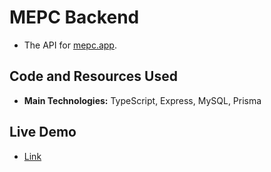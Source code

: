 # MEPC Backend

- The API for [mepc.app]().

## Code and Resources Used

- **Main Technologies:** TypeScript, Express, MySQL, Prisma

## Live Demo

- [Link]()
